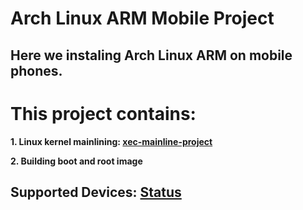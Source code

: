 # Arch Linux ARM Mobile Project

## Here we instaling Arch Linux ARM on mobile phones.

# This project contains:
**1. Linux kernel mainlining: [xec-mainline-project](https://github.com/ZXlieC/xec-mainline-project)**

**2. Building boot and root image**

## Supported Devices: [Status](https://github.com/ZXlieC/alarm-mobile/blob/main/Status.md)

